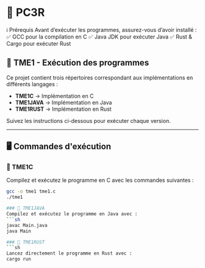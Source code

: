 # 🚀 PC3R

ℹ️ Prérequis
Avant d’exécuter les programmes, assurez-vous d’avoir installé :
✅ GCC pour la compilation en C
✅ Java JDK pour exécuter Java
✅ Rust & Cargo pour exécuter Rust

## 📌 TME1 - Exécution des programmes

Ce projet contient trois répertoires correspondant aux implémentations en différents langages :  
- **TME1C** → Implémentation en C  
- **TME1JAVA** → Implémentation en Java  
- **TME1RUST** → Implémentation en Rust  

Suivez les instructions ci-dessous pour exécuter chaque version.

---

## 🖥️ Commandes d'exécution

### 📂 TME1C  
Compilez et exécutez le programme en C avec les commandes suivantes :  
```sh
gcc -o tme1 tme1.c
./tme1

### 📂 TME1JAVA
Compilez et exécutez le programme en Java avec :
```sh
javac Main.java
java Main

### 📂 TME1RUST
```sh
Lancez directement le programme en Rust avec :
cargo run


 


